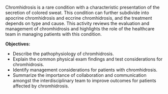 Chromhidrosis is a rare condition with a characteristic presentation of the secretion of colored sweat. This condition can further subdivide into apocrine chromhidrosis and eccrine chromhidrosis, and the treatment depends on type and cause. This activity reviews the evaluation and management of chromhidrosis and highlights the role of the healthcare team in managing patients with this condition.

**Objectives:**
- Describe the pathophysiology of chromhidrosis.
- Explain the common physical exam findings and test considerations for chromhidrosis.
- Identify management considerations for patients with chromhidrosis.
- Summarize the importance of collaboration and communication amongst the interdisciplinary team to improve outcomes for patients affected by chromhidrosis.